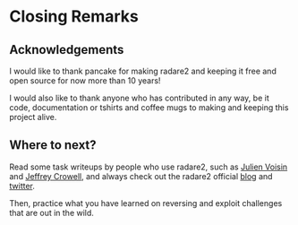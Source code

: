 # Closing Remarks

## Acknowledgements

I would like to thank pancake for making radare2 and keeping it free and open source for now more than 10 years!

I would also like to thank anyone who has contributed in any way, be it code, documentation or tshirts and coffee mugs to making and keeping this project alive.

## Where to next?

Read some task writeups by people who use radare2, such as [Julien Voisin](https://dustri.org/) and [Jeffrey Crowell](http://crowell.github.io/), and always check out the radare2 official [blog](http://radare.today/) and [twitter](https://twitter.com/radareorg).

Then, practice what you have learned on reversing and exploit challenges that are out in the wild.
